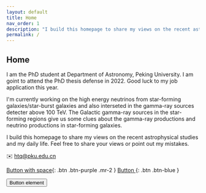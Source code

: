```yaml
---
layout: default
title: Home
nav_order: 1
description: "I build this homepage to share my views on the recent astrophysical studies and my daily life."
permalink: /
---
```


## Home

I am the PhD student at Department of Astronomy, Peking University. I am goint to attend the PhD thesis defense in 2022. Good luck to my job application this year.

I'm currently working on the high energy neutrinos from star-forming galaxies/star-burst galaxies and also interseted in the gamma-ray sources detecter above 100 TeV. The Galactic gamma-ray sources in the star-forming regions give us some clues about the gamma-ray productions and neutrino productions in star-forming galaxies. 

I build this homepage to share my views on the recent astrophysical studies and my daily life. Feel free to share your views or point out my mistakes.   

✉️ htq@pku.edu.cn

[Button with space](http://example.com/){: .btn .btn-purple .mr-2 }
[Button ](http://example.com/){: .btn .btn-blue }

<button type="button" name="button" class="btn">Button element</button>
